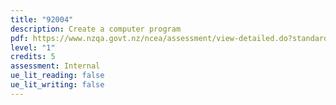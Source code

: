 ```yaml
---
title: "92004"
description: Create a computer program
pdf: https://www.nzqa.govt.nz/ncea/assessment/view-detailed.do?standardNumber=92004
level: "1"
credits: 5
assessment: Internal
ue_lit_reading: false
ue_lit_writing: false
---
```


